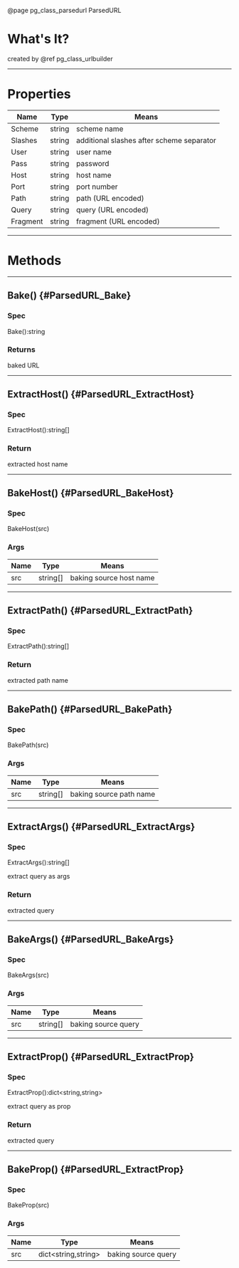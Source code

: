 ﻿@page pg_class_parsedurl ParsedURL

# What's It?

created by @ref pg_class_urlbuilder

-----
# Properties

| Name | Type | Means |
|------|------|-------|
| Scheme | string | scheme name |
| Slashes | string | additional slashes after scheme separator |
| User | string | user name |
| Pass | string | password |
| Host | string | host name |
| Port | string | port number |
| Path | string | path (URL encoded) |
| Query | string | query (URL encoded) |
| Fragment | string | fragment (URL encoded) |

-----
# Methods

-----
## Bake() {#ParsedURL_Bake}

### Spec

Bake():string

### Returns

baked URL

-----
## ExtractHost() {#ParsedURL_ExtractHost}

### Spec

ExtractHost():string[]

### Return

extracted host name

-----
## BakeHost() {#ParsedURL_BakeHost}

### Spec

BakeHost(src)

### Args

| Name | Type | Means |
|------|------|-------|
| src | string[] | baking source host name |

-----
## ExtractPath() {#ParsedURL_ExtractPath}

### Spec

ExtractPath():string[]

### Return

extracted path name

-----
## BakePath() {#ParsedURL_BakePath}

### Spec

BakePath(src)

### Args

| Name | Type | Means |
|------|------|-------|
| src | string[] | baking source path name |

-----
## ExtractArgs() {#ParsedURL_ExtractArgs}

### Spec

ExtractArgs():string[]

extract query as args

### Return

extracted query

-----
## BakeArgs() {#ParsedURL_BakeArgs}

### Spec

BakeArgs(src)

### Args

| Name | Type | Means |
|------|------|-------|
| src | string[] | baking source query |

-----
## ExtractProp() {#ParsedURL_ExtractProp}

### Spec

ExtractProp():dict<string,string>

extract query as prop

### Return

extracted query

-----
## BakeProp() {#ParsedURL_ExtractProp}

### Spec

BakeProp(src)

### Args

| Name | Type | Means |
|------|------|-------|
| src | dict<string,string> | baking source query |
